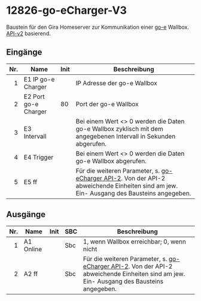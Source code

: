 # 12826-go-eCharger-V3
Baustein für den Gira Homeserver zur Kommunikation einer [go-e](https://go-e.com/) Wallbox. [API-v2](https://github.com/goecharger/go-eCharger-API-v2/blob/main/apikeys-en.md) basierend.

## Eingänge


| Nr. | Name | Init | Beschreibung |
|-----:|---------------| ---- | --- |
| 1 | E1 IP go-e Charger |  | IP Adresse der go-e Wallbox |
| 2 | E2 Port go-e Charger | 80 | Port der go-e Wallbox |
| 3 | E3 Intervall |   | Bei einem Wert <> 0 werden die Daten go-e Wallbox zyklisch mit dem angegebenen Intervall in Sekunden abgerufen. |
| 4 | E4 Trigger |   | Bei einem Wert <> 0 werden die Daten go-e Wallbox abgerufen. |
| 5 | E5 ff |   | Für die weiteren Parameter, s. [go-eCharger API-2](https://github.com/goecharger/go-eCharger-API-v2). Von der API-2 abweichende Einheiten sind am jew. Ein- Ausgang des Bausteins angegeben. |


## Ausgänge

| Nr. | Name | Init | SBC | Beschreibung |
|-----:|---------------| ---- | --- | --- |
| 1 | A1 Online |  | Sbc  | 1, wenn Wallbox erreichbar; 0, wenn nicht |
| 2 | A2 ff |  | Sbc  | Für die weiteren Parameter, s. [go-eCharger API-2](https://github.com/goecharger/go-eCharger-API-v2). Von der API-2 abweichende Einheiten sind am jew. Ein- Ausgang des Bausteins angegeben. |

